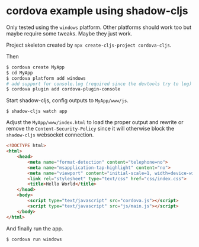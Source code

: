 # cordova example using shadow-cljs

Only tested using the `windows` platform. Other platforms should work too but maybe require some tweaks. Maybe they just work.

Project skeleton created by `npx create-cljs-project cordova-cljs`.

Then
```bash
$ cordova create MyApp
$ cd MyApp
$ cordova platform add windows
# add support for console.log (required since the devtools try to log)
$ cordova plugin add cordova-plugin-console
```

Start shadow-cljs, config outputs to `MyApp/www/js`.

```
$ shadow-cljs watch app
```

Adjust the `MyApp/www/index.html` to load the proper output and rewrite or remove the `Content-Security-Policy` since it will otherwise block the `shadow-cljs` websocket connection.

```html
<!DOCTYPE html>
<html>
    <head>
        <meta name="format-detection" content="telephone=no">
        <meta name="msapplication-tap-highlight" content="no">
        <meta name="viewport" content="initial-scale=1, width=device-width, viewport-fit=cover">
        <link rel="stylesheet" type="text/css" href="css/index.css">
        <title>Hello World</title>
    </head>
    <body>
        <script type="text/javascript" src="cordova.js"></script>
        <script type="text/javascript" src="js/main.js"></script>
    </body>
</html>
```

And finally run the app.

```bash
$ cordova run windows
```
